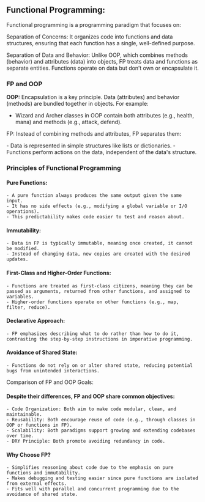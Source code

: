 ## Functional Programming:
<P>Functional programming is a programming paradigm that focuses on:</P>
<P>Separation of Concerns: It organizes code into functions and data structures, ensuring that each function has a single, well-defined purpose.</P>
<P>Separation of Data and Behavior: Unlike OOP, which combines methods (behavior) and attributes (data) into objects, FP treats data and functions as separate entities. Functions operate on data but don’t own or encapsulate it.</P>

### FP and OOP
**OOP:** Encapsulation is a key principle. Data (attributes) and behavior (methods) are bundled together in objects. For example:
+ Wizard and Archer classes in OOP contain both attributes (e.g., health, mana) and methods (e.g., attack, defend).
<p>FP: Instead of combining methods and attributes, FP separates them:</p>
    - Data is represented in simple structures like lists or dictionaries.
    - Functions perform actions on the data, independent of the data's structure.

### Principles of Functional Programming

#### Pure Functions:
    - A pure function always produces the same output given the same input.
    - It has no side effects (e.g., modifying a global variable or I/O operations).
    - This predictability makes code easier to test and reason about.

#### Immutability:
    - Data in FP is typically immutable, meaning once created, it cannot be modified.
    - Instead of changing data, new copies are created with the desired updates.

#### First-Class and Higher-Order Functions:
    - Functions are treated as first-class citizens, meaning they can be passed as arguments, returned from other functions, and assigned to variables.
    - Higher-order functions operate on other functions (e.g., map, filter, reduce).

#### Declarative Approach:
    - FP emphasizes describing what to do rather than how to do it, contrasting the step-by-step instructions in imperative programming.

#### Avoidance of Shared State:
    - Functions do not rely on or alter shared state, reducing potential bugs from unintended interactions.

Comparison of FP and OOP Goals:
#### Despite their differences, FP and OOP share common objectives:
    - Code Organization: Both aim to make code modular, clean, and maintainable.
    - Reusability: Both encourage reuse of code (e.g., through classes in OOP or functions in FP).
    - Scalability: Both paradigms support growing and extending codebases over time.
    - DRY Principle: Both promote avoiding redundancy in code.


#### Why Choose FP?
    - Simplifies reasoning about code due to the emphasis on pure functions and immutability.
    - Makes debugging and testing easier since pure functions are isolated from external effects.
    - Fits well with parallel and concurrent programming due to the avoidance of shared state.
